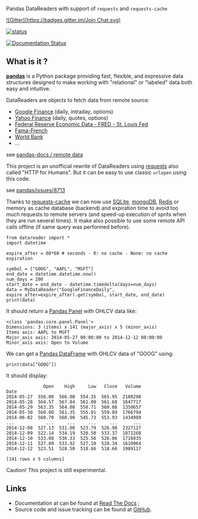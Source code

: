 Pandas DataReaders with support of `requests` and `requests-cache`

[![Gitter](https://badges.gitter.im/Join Chat.svg)](https://gitter.im/femtotrader/pandas_datareaders?utm_source=badge&utm_medium=badge&utm_campaign=pr-badge&utm_content=badge)

[![status](https://sourcegraph.com/api/repos/github.com/femtotrader/pandas_datareaders/.badges/status.png)](https://sourcegraph.com/github.com/femtotrader/pandas_datareaders)

[![Documentation Status](https://readthedocs.org/projects/pandas-datareaders/badge/?version=latest)](https://readthedocs.org/projects/pandas-datareaders/?badge=latest)

## What is it ?
[**pandas**](http://pandas.pydata.org/) is a Python package providing fast, flexible, and expressive data
structures designed to make working with "relational" or "labeled" data both
easy and intuitive.

DataReaders are objects to fetch data from remote source:

* [Google Finance](https://www.google.com/finance) (daily, intraday, options)
* [Yahoo Finance](https://finance.yahoo.com) (daily, quotes, options)
* [Federal Reserve Economic Data - FRED - St. Louis Fed](http://research.stlouisfed.org/fred2/)
* [Fama-French](http://mba.tuck.dartmouth.edu/pages/faculty/ken.french/data_library.html)
* [World Bank](http://data.worldbank.org/)
* ...


see [pandas-docs / remote data](http://pandas.pydata.org/pandas-docs/stable/remote_data.html)

This project is an unofficial rewrite of DataReaders using [requests](http://www.python-requests.org/) also called "HTTP for Humans". But it can be easy to use classic `urlopen` using this code.

see [pandas/issues/8713](https://github.com/pydata/pandas/issues/8713)

Thanks to [requests-cache](https://readthedocs.org/projects/requests-cache/) 
we can now use [SQLite](http://www.sqlite.org/), [mongoDB](http://www.mongodb.org/), 
[Redis](http://redis.io/) or memory as cache database (backend) and expiration time 
to avoid too much requests to remote servers 
(and speed-up execution of sprits when they are run several times). 
It make also possible to use some remote API calls offline (if same query was performed before).

    from datareader import *
    import datetime

    expire_after = 60*60 # seconds - 0: no cache - None: no cache expiration
    
    symbol = ["GOOG", "AAPL", "MSFT"]
    end_date = datetime.datetime.now()
    num_days = 200
    start_date = end_date - datetime.timedelta(days=num_days)
    data = MyDataReader("GoogleFinanceDaily", expire_after=expire_after).get(symbol, start_date, end_date)
    print(data)

It should return a [Pandas Panel](http://pandas.pydata.org/pandas-docs/dev/dsintro.html#panel) with OHLCV data like:

    <class 'pandas.core.panel.Panel'>
    Dimensions: 3 (items) x 141 (major_axis) x 5 (minor_axis)
    Items axis: AAPL to MSFT
    Major_axis axis: 2014-05-27 00:00:00 to 2014-12-12 00:00:00
    Minor_axis axis: Open to Volume

We can get a [Pandas DataFrame](http://pandas.pydata.org/pandas-docs/dev/dsintro.html#dataframe) with OHLCV data of "GOOG" using:

    print(data["GOOG"])

It should display:

                  Open    High     Low   Close   Volume
    Date
    2014-05-27  556.00  566.00  554.35  565.95  2100298
    2014-05-28  564.57  567.84  561.00  561.68  1647717
    2014-05-29  563.35  564.00  558.71  560.08  1350657
    2014-05-30  560.80  561.35  555.91  559.89  1766794
    2014-06-02  560.70  560.90  545.73  553.93  1434989
    ...            ...     ...     ...     ...      ...
    2014-12-08  527.13  531.00  523.79  526.98  2327127
    2014-12-09  522.14  534.19  520.50  533.37  1871268
    2014-12-10  533.08  536.33  525.56  526.06  1716835
    2014-12-11  527.80  533.92  527.10  528.34  1610964
    2014-12-12  523.51  528.50  518.66  518.66  1989117

    [141 rows x 5 columns]


Caution! This project is still experimental.

## Links
* Documentation at can be found at [Read The Docs](http://pandas-datareaders.readthedocs.org/) ;
* Source code and issue tracking can be found at [GitHub](https://github.com/reclosedev/requests-cache>).
